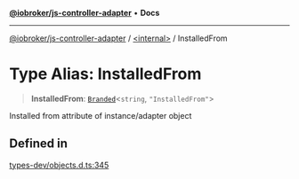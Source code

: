 [**@iobroker/js-controller-adapter**](../../README.md) • **Docs**

***

[@iobroker/js-controller-adapter](../../globals.md) / [\<internal\>](../README.md) / InstalledFrom

# Type Alias: InstalledFrom

> **InstalledFrom**: [`Branded`](Branded.md)\<`string`, `"InstalledFrom"`\>

Installed from attribute of instance/adapter object

## Defined in

[types-dev/objects.d.ts:345](https://github.com/ioBroker/ioBroker.js-controller/blob/77e3ad19ba544ef59ab9929a52ba17e35b9cc80a/packages/types-dev/objects.d.ts#L345)

